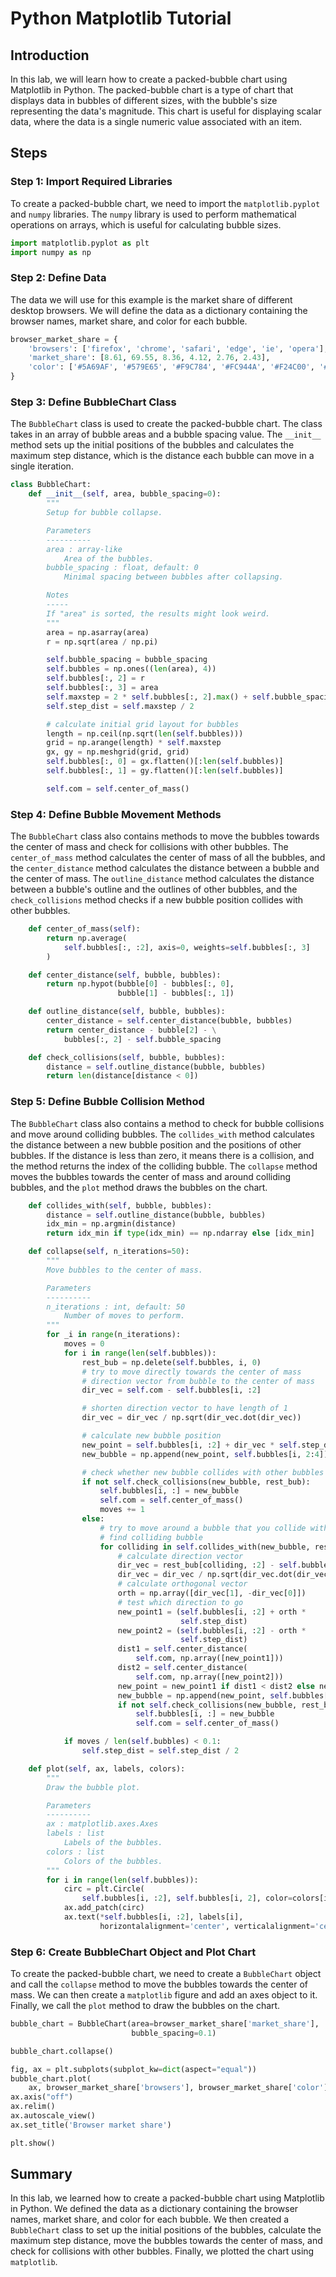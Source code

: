 # Python Matplotlib Tutorial

## Introduction

In this lab, we will learn how to create a packed-bubble chart using Matplotlib in Python. The packed-bubble chart is a type of chart that displays data in bubbles of different sizes, with the bubble's size representing the data's magnitude. This chart is useful for displaying scalar data, where the data is a single numeric value associated with an item.

## Steps

### Step 1: Import Required Libraries

To create a packed-bubble chart, we need to import the `matplotlib.pyplot` and `numpy` libraries. The `numpy` library is used to perform mathematical operations on arrays, which is useful for calculating bubble sizes.

```python
import matplotlib.pyplot as plt
import numpy as np
```

### Step 2: Define Data

The data we will use for this example is the market share of different desktop browsers. We will define the data as a dictionary containing the browser names, market share, and color for each bubble.

```python
browser_market_share = {
    'browsers': ['firefox', 'chrome', 'safari', 'edge', 'ie', 'opera'],
    'market_share': [8.61, 69.55, 8.36, 4.12, 2.76, 2.43],
    'color': ['#5A69AF', '#579E65', '#F9C784', '#FC944A', '#F24C00', '#00B825']
}
```

### Step 3: Define BubbleChart Class

The `BubbleChart` class is used to create the packed-bubble chart. The class takes in an array of bubble areas and a bubble spacing value. The `__init__` method sets up the initial positions of the bubbles and calculates the maximum step distance, which is the distance each bubble can move in a single iteration.

```python
class BubbleChart:
    def __init__(self, area, bubble_spacing=0):
        """
        Setup for bubble collapse.

        Parameters
        ----------
        area : array-like
            Area of the bubbles.
        bubble_spacing : float, default: 0
            Minimal spacing between bubbles after collapsing.

        Notes
        -----
        If "area" is sorted, the results might look weird.
        """
        area = np.asarray(area)
        r = np.sqrt(area / np.pi)

        self.bubble_spacing = bubble_spacing
        self.bubbles = np.ones((len(area), 4))
        self.bubbles[:, 2] = r
        self.bubbles[:, 3] = area
        self.maxstep = 2 * self.bubbles[:, 2].max() + self.bubble_spacing
        self.step_dist = self.maxstep / 2

        # calculate initial grid layout for bubbles
        length = np.ceil(np.sqrt(len(self.bubbles)))
        grid = np.arange(length) * self.maxstep
        gx, gy = np.meshgrid(grid, grid)
        self.bubbles[:, 0] = gx.flatten()[:len(self.bubbles)]
        self.bubbles[:, 1] = gy.flatten()[:len(self.bubbles)]

        self.com = self.center_of_mass()
```

### Step 4: Define Bubble Movement Methods

The `BubbleChart` class also contains methods to move the bubbles towards the center of mass and check for collisions with other bubbles. The `center_of_mass` method calculates the center of mass of all the bubbles, and the `center_distance` method calculates the distance between a bubble and the center of mass. The `outline_distance` method calculates the distance between a bubble's outline and the outlines of other bubbles, and the `check_collisions` method checks if a new bubble position collides with other bubbles.

```python
    def center_of_mass(self):
        return np.average(
            self.bubbles[:, :2], axis=0, weights=self.bubbles[:, 3]
        )

    def center_distance(self, bubble, bubbles):
        return np.hypot(bubble[0] - bubbles[:, 0],
                        bubble[1] - bubbles[:, 1])

    def outline_distance(self, bubble, bubbles):
        center_distance = self.center_distance(bubble, bubbles)
        return center_distance - bubble[2] - \
            bubbles[:, 2] - self.bubble_spacing

    def check_collisions(self, bubble, bubbles):
        distance = self.outline_distance(bubble, bubbles)
        return len(distance[distance < 0])
```

### Step 5: Define Bubble Collision Method

The `BubbleChart` class also contains a method to check for bubble collisions and move around colliding bubbles. The `collides_with` method calculates the distance between a new bubble position and the positions of other bubbles. If the distance is less than zero, it means there is a collision, and the method returns the index of the colliding bubble. The `collapse` method moves the bubbles towards the center of mass and around colliding bubbles, and the `plot` method draws the bubbles on the chart.

```python
    def collides_with(self, bubble, bubbles):
        distance = self.outline_distance(bubble, bubbles)
        idx_min = np.argmin(distance)
        return idx_min if type(idx_min) == np.ndarray else [idx_min]

    def collapse(self, n_iterations=50):
        """
        Move bubbles to the center of mass.

        Parameters
        ----------
        n_iterations : int, default: 50
            Number of moves to perform.
        """
        for _i in range(n_iterations):
            moves = 0
            for i in range(len(self.bubbles)):
                rest_bub = np.delete(self.bubbles, i, 0)
                # try to move directly towards the center of mass
                # direction vector from bubble to the center of mass
                dir_vec = self.com - self.bubbles[i, :2]

                # shorten direction vector to have length of 1
                dir_vec = dir_vec / np.sqrt(dir_vec.dot(dir_vec))

                # calculate new bubble position
                new_point = self.bubbles[i, :2] + dir_vec * self.step_dist
                new_bubble = np.append(new_point, self.bubbles[i, 2:4])

                # check whether new bubble collides with other bubbles
                if not self.check_collisions(new_bubble, rest_bub):
                    self.bubbles[i, :] = new_bubble
                    self.com = self.center_of_mass()
                    moves += 1
                else:
                    # try to move around a bubble that you collide with
                    # find colliding bubble
                    for colliding in self.collides_with(new_bubble, rest_bub):
                        # calculate direction vector
                        dir_vec = rest_bub[colliding, :2] - self.bubbles[i, :2]
                        dir_vec = dir_vec / np.sqrt(dir_vec.dot(dir_vec))
                        # calculate orthogonal vector
                        orth = np.array([dir_vec[1], -dir_vec[0]])
                        # test which direction to go
                        new_point1 = (self.bubbles[i, :2] + orth *
                                      self.step_dist)
                        new_point2 = (self.bubbles[i, :2] - orth *
                                      self.step_dist)
                        dist1 = self.center_distance(
                            self.com, np.array([new_point1]))
                        dist2 = self.center_distance(
                            self.com, np.array([new_point2]))
                        new_point = new_point1 if dist1 < dist2 else new_point2
                        new_bubble = np.append(new_point, self.bubbles[i, 2:4])
                        if not self.check_collisions(new_bubble, rest_bub):
                            self.bubbles[i, :] = new_bubble
                            self.com = self.center_of_mass()

            if moves / len(self.bubbles) < 0.1:
                self.step_dist = self.step_dist / 2

    def plot(self, ax, labels, colors):
        """
        Draw the bubble plot.

        Parameters
        ----------
        ax : matplotlib.axes.Axes
        labels : list
            Labels of the bubbles.
        colors : list
            Colors of the bubbles.
        """
        for i in range(len(self.bubbles)):
            circ = plt.Circle(
                self.bubbles[i, :2], self.bubbles[i, 2], color=colors[i])
            ax.add_patch(circ)
            ax.text(*self.bubbles[i, :2], labels[i],
                    horizontalalignment='center', verticalalignment='center')
```

### Step 6: Create BubbleChart Object and Plot Chart

To create the packed-bubble chart, we need to create a `BubbleChart` object and call the `collapse` method to move the bubbles towards the center of mass. We can then create a `matplotlib` figure and add an axes object to it. Finally, we call the `plot` method to draw the bubbles on the chart.

```python
bubble_chart = BubbleChart(area=browser_market_share['market_share'],
                           bubble_spacing=0.1)

bubble_chart.collapse()

fig, ax = plt.subplots(subplot_kw=dict(aspect="equal"))
bubble_chart.plot(
    ax, browser_market_share['browsers'], browser_market_share['color'])
ax.axis("off")
ax.relim()
ax.autoscale_view()
ax.set_title('Browser market share')

plt.show()
```

## Summary

In this lab, we learned how to create a packed-bubble chart using Matplotlib in Python. We defined the data as a dictionary containing the browser names, market share, and color for each bubble. We then created a `BubbleChart` class to set up the initial positions of the bubbles, calculate the maximum step distance, move the bubbles towards the center of mass, and check for collisions with other bubbles. Finally, we plotted the chart using `matplotlib`.

